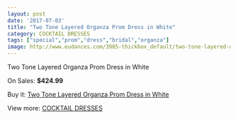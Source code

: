 ```yaml
---
layout: post
date: '2017-07-03'
title: "Two Tone Layered Organza Prom Dress in White"
category: COCKTAIL DRESSES
tags: ["special","prom","dress","bridal","organza"]
image: http://www.eudances.com/3985-thickbox_default/two-tone-layered-organza-prom-dress-in-white.jpg
---
```

Two Tone Layered Organza Prom Dress in White

On Sales: **$424.99**
<a href="https://www.eudances.com/en/cocktail-dresses/1331-two-tone-layered-organza-prom-dress-in-white.html"><amp-img layout="responsive" width="600" height="600" src="//www.eudances.com/3985-thickbox_default/two-tone-layered-organza-prom-dress-in-white.jpg" alt="Two Tone Layered Organza Prom Dress in White 0" /></a>

Buy it: [Two Tone Layered Organza Prom Dress in White](https://www.eudances.com/en/cocktail-dresses/1331-two-tone-layered-organza-prom-dress-in-white.html "Two Tone Layered Organza Prom Dress in White")

View more: [COCKTAIL DRESSES](https://www.eudances.com/en/14-cocktail-dresses "COCKTAIL DRESSES")